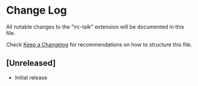 # Change Log
All notable changes to the "irc-talk" extension will be documented in this file.

Check [Keep a Changelog](http://keepachangelog.com/) for recommendations on how to structure this file.

## [Unreleased]
- Initial release